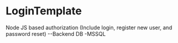 # LoginTemplate
Node JS based authorization (Include login, register new user, and password reset) --Backend DB -MSSQL 
